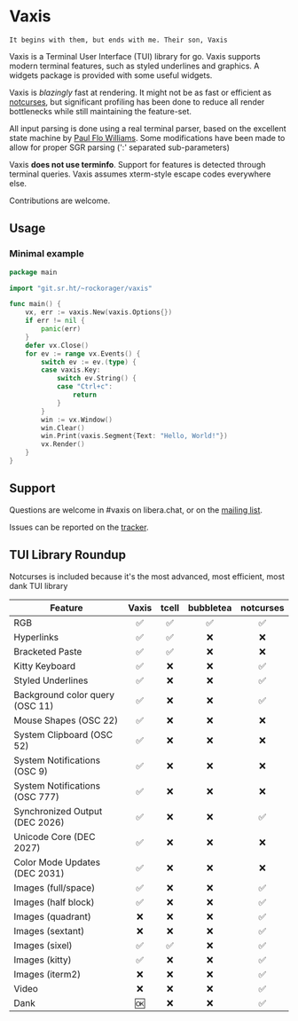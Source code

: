 # Vaxis

```
It begins with them, but ends with me. Their son, Vaxis
```

Vaxis is a Terminal User Interface (TUI) library for go. Vaxis supports modern
terminal features, such as styled underlines and graphics. A widgets package is
provided with some useful widgets.

Vaxis is _blazingly_ fast at rendering. It might not be as fast or efficient as
[notcurses](https://notcurses.com/), but significant profiling has been done to
reduce all render bottlenecks while still maintaining the feature-set.

All input parsing is done using a real terminal parser, based on the excellent
state machine by [Paul Flo Williams](https://vt100.net/emu/dec_ansi_parser).
Some modifications have been made to allow for proper SGR parsing (':' separated
sub-parameters)

Vaxis **does not use terminfo**. Support for features is detected through
terminal queries. Vaxis assumes xterm-style escape codes everywhere else.

Contributions are welcome.

## Usage

### Minimal example

```go
package main

import "git.sr.ht/~rockorager/vaxis"

func main() {
	vx, err := vaxis.New(vaxis.Options{})
	if err != nil {
		panic(err)
	}
	defer vx.Close()
	for ev := range vx.Events() {
		switch ev := ev.(type) {
		case vaxis.Key:
			switch ev.String() {
			case "Ctrl+c":
				return
			}
		}
		win := vx.Window()
		win.Clear()
		win.Print(vaxis.Segment{Text: "Hello, World!"})
		vx.Render()
	}
}
```

## Support

Questions are welcome in #vaxis on libera.chat, or on the [mailing list](mailto:~rockorager/vaxis@lists.sr.ht).

Issues can be reported on the [tracker](https://todo.sr.ht/~rockorager/vaxis).

## TUI Library Roundup

Notcurses is included because it's the most advanced, most efficient,
most dank TUI library

| Feature                        | Vaxis | tcell | bubbletea | notcurses |
| ------------------------------ | :---: | :---: | :-------: | :-------: |
| RGB                            |  ✅   |  ✅   |    ✅     |    ✅     |
| Hyperlinks                     |  ✅   |  ✅   |    ❌     |    ❌     |
| Bracketed Paste                |  ✅   |  ✅   |    ❌     |    ❌     |
| Kitty Keyboard                 |  ✅   |  ❌   |    ❌     |    ✅     |
| Styled Underlines              |  ✅   |  ❌   |    ❌     |    ✅     |
| Background color query (OSC 11)|  ✅   |  ❌   |    ❌     |    ✅     |
| Mouse Shapes (OSC 22)          |  ✅   |  ❌   |    ❌     |    ❌     |
| System Clipboard (OSC 52)      |  ✅   |  ❌   |    ❌     |    ❌     |
| System Notifications (OSC 9)   |  ✅   |  ❌   |    ❌     |    ❌     |
| System Notifications (OSC 777) |  ✅   |  ❌   |    ❌     |    ❌     |
| Synchronized Output (DEC 2026) |  ✅   |  ❌   |    ❌     |    ✅     |
| Unicode Core (DEC 2027)        |  ✅   |  ❌   |    ❌     |    ❌     |
| Color Mode Updates (DEC 2031)  |  ✅   |  ❌   |    ❌     |    ❌     |
| Images (full/space)            |  ✅   |  ❌   |    ❌     |    ✅     |
| Images (half block)            |  ✅   |  ❌   |    ❌     |    ✅     |
| Images (quadrant)              |  ❌   |  ❌   |    ❌     |    ✅     |
| Images (sextant)               |  ❌   |  ❌   |    ❌     |    ✅     |
| Images (sixel)                 |  ✅   |  ✅   |    ❌     |    ✅     |
| Images (kitty)                 |  ✅   |  ❌   |    ❌     |    ✅     |
| Images (iterm2)                |  ❌   |  ❌   |    ❌     |    ✅     |
| Video                          |  ❌   |  ❌   |    ❌     |    ✅     |
| Dank                           |  🆗   |  ❌   |    ❌     |    ✅     |
